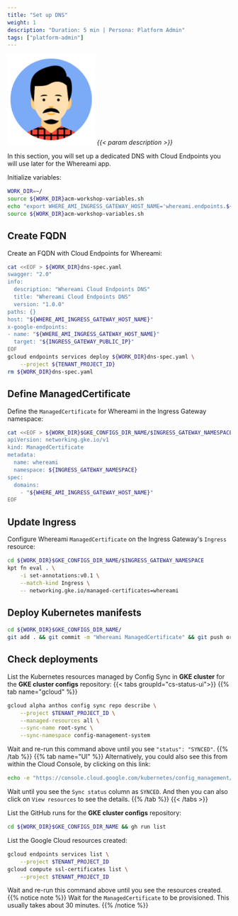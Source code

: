 ```yaml
---
title: "Set up DNS"
weight: 1
description: "Duration: 5 min | Persona: Platform Admin"
tags: ["platform-admin"]
---
```

![Platform Admin](/images/platform-admin.png)
_{{< param description >}}_

In this section, you will set up a dedicated DNS with Cloud Endpoints you will use later for the Whereami app.

Initialize variables:
```Bash
WORK_DIR=~/
source ${WORK_DIR}acm-workshop-variables.sh
echo "export WHERE_AMI_INGRESS_GATEWAY_HOST_NAME='whereami.endpoints.${TENANT_PROJECT_ID}.cloud.goog'" >> ${WORK_DIR}acm-workshop-variables.sh
source ${WORK_DIR}acm-workshop-variables.sh
```

## Create FQDN

Create an FQDN with Cloud Endpoints for Whereami:
```Bash
cat <<EOF > ${WORK_DIR}dns-spec.yaml
swagger: "2.0"
info:
  description: "Whereami Cloud Endpoints DNS"
  title: "Whereami Cloud Endpoints DNS"
  version: "1.0.0"
paths: {}
host: "${WHERE_AMI_INGRESS_GATEWAY_HOST_NAME}"
x-google-endpoints:
- name: "${WHERE_AMI_INGRESS_GATEWAY_HOST_NAME}"
  target: "${INGRESS_GATEWAY_PUBLIC_IP}"
EOF
gcloud endpoints services deploy ${WORK_DIR}dns-spec.yaml \
    --project ${TENANT_PROJECT_ID}
rm ${WORK_DIR}dns-spec.yaml
```

## Define ManagedCertificate

Define the `ManagedCertificate` for Whereami in the Ingress Gateway namespace:
```Bash
cat <<EOF > ${WORK_DIR}$GKE_CONFIGS_DIR_NAME/$INGRESS_GATEWAY_NAMESPACE/managedcertificate-whereami.yaml
apiVersion: networking.gke.io/v1
kind: ManagedCertificate
metadata:
  name: whereami
  namespace: ${INGRESS_GATEWAY_NAMESPACE}
spec:
  domains:
    - "${WHERE_AMI_INGRESS_GATEWAY_HOST_NAME}"
EOF
```

## Update Ingress

Configure Whereami `ManagedCertificate` on the Ingress Gateway's `Ingress` resource:
```Bash
cd ${WORK_DIR}$GKE_CONFIGS_DIR_NAME/$INGRESS_GATEWAY_NAMESPACE
kpt fn eval . \
    -i set-annotations:v0.1 \
    --match-kind Ingress \
    -- networking.gke.io/managed-certificates=whereami
```

## Deploy Kubernetes manifests

```Bash
cd ${WORK_DIR}$GKE_CONFIGS_DIR_NAME/
git add . && git commit -m "Whereami ManagedCertificate" && git push origin main
```

## Check deployments

List the Kubernetes resources managed by Config Sync in **GKE cluster** for the **GKE cluster configs** repository:
{{< tabs groupId="cs-status-ui">}}
{{% tab name="gcloud" %}}
```Bash
gcloud alpha anthos config sync repo describe \
    --project $TENANT_PROJECT_ID \
    --managed-resources all \
    --sync-name root-sync \
    --sync-namespace config-management-system
```
Wait and re-run this command above until you see `"status": "SYNCED"`.
{{% /tab %}}
{{% tab name="UI" %}}
Alternatively, you could also see this from within the Cloud Console, by clicking on this link:
```Bash
echo -e "https://console.cloud.google.com/kubernetes/config_management/status?clusterName=${GKE_NAME}&id=${GKE_NAME}&project=${TENANT_PROJECT_ID}"
```
Wait until you see the `Sync status` column as `SYNCED`. And then you can also click on `View resources` to see the details.
{{% /tab %}}
{{< /tabs >}}

List the GitHub runs for the **GKE cluster configs** repository:
```Bash
cd ${WORK_DIR}$GKE_CONFIGS_DIR_NAME && gh run list
```

List the Google Cloud resources created:
```Bash
gcloud endpoints services list \
    --project $TENANT_PROJECT_ID
gcloud compute ssl-certificates list \
    --project $TENANT_PROJECT_ID
```
Wait and re-run this command above until you see the resources created.
{{% notice note %}}
Wait for the `ManagedCertificate` to be provisioned. This usually takes about 30 minutes.
{{% /notice %}}